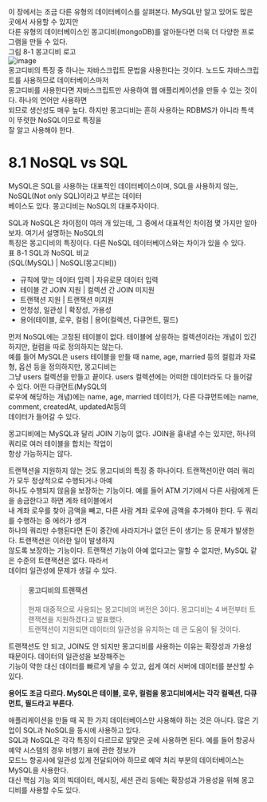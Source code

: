 이 장에서는 조금 다른 유형의 데이터베이스를 살펴본다. MySQL만 알고 있어도 많은 곳에서 사용할 수 있지만   
다른 유형의 데이터베이스인 몽고디비(mongoDB)를 알아둔다면 더욱 더 다양한 프로그램을 만들 수 있다.   
그림 8-1 몽고디비 로고    
![image](https://user-images.githubusercontent.com/33191974/152105995-437c0cbd-e259-4f34-aa55-52efb73cf5dc.png)  
몽고디비의 특징 중 하나는 자바스크립트 문법을 사용한다는 것이다. 노드도 자바스크립트를 사용하므로 데이터베이스마저  
몽고디비를 사용한다면 자바스크립트만 사용하여 웹 애플리케이션을 만들 수 있는 것이다. 하나의 언어만 사용하면   
되므로 생산성도 매우 높다. 하지만 몽고디비는 흔히 사용하는 RDBMS가 아니라 특색이 뚜렷한 NoSQL이므로 특징을   
잘 알고 사용해야 한다.   

# 8.1 NoSQL vs SQL
MySQL은 SQL을 사용하는 대표적인 데이터베이스이며, SQL을 사용하지 않는, NoSQL(Not only SQL)이라고 부르는 데이터  
베이스도 있다. 몽고디비는 NoSQL의 대표주자이다.  
  
SQL과 NoSQL은 차이점이 여러 개 있는데, 그 중에서 대표적인 차이점 몇 가지만 알아보자. 여기서 설명하는 NoSQL의  
특징은 몽고디비의 특징이다. 다른 NoSQL 데이터베이스와는 차이가 있을 수 있다.   
표 8-1 SQL과 NoSQL 비교  
(SQL(MySQL) | NoSQL(몽고디비))  
- 규칙에 맞는 데이터 입력 | 자유로문 데이터 입력 
- 테이블 간 JOIN 지원 | 컬렉션 간 JOIN 미지원  
- 트랜잭션 지원 | 트랜잭션 미지원
- 안정성, 일관성 | 확장성, 가용성 
- 용어(테이블, 로우, 컬럼 | 용어(컬렉션, 다큐먼트, 필드)

먼저 NoSQL에는 고정된 테이블이 없다. 테이블에 상응하는 컬렉션이라는 개념이 있긴 하지만, 컬럼을 따로 정의하지는 않는다.   
예를 들어 MySQL은 users 테이블을 만들 때 name, age, married 등의 컬럼과 자료형, 옵션 등을 정의하지만, 몽고디비는  
그냥 users 컬렉션을 만들고 끝이다. users 컬렉션에는 어떠한 데이터라도 다 들어갈 수 있다. 어떤 다큐먼트(MySQL의   
로우에 해당하는 개념)에는 name, age, married 데이터가, 다른 다큐먼트에는 name, comment, createdAt, updatedAt등의  
데이터가 들어갈 수 있다.  
  
몽고디비에는 MySQL과 달리 JOIN 기능이 없다. JOIN을 흉내낼 수는 있지만, 하나의 쿼리로 여러 테이블을 합치는 작업이  
항상 가능하지는 않다.  
  
트랜잭션을 지원하지 않는 것도 몽고디비의 특징 중 하나이다. 트랜잭션이란 여러 쿼리가 모두 정상적으로 수행되거나 아예  
하나도 수행되지 않음을 보장하는 기능이다. 예를 들어 ATM 기기에서 다른 사람에게 돈을 송금한다고 하면 계좌 테이블에서  
내 계좌 로우를 찾아 금액을 빼고, 다른 사람 계좌 로우에 금액을 추가해야 한다. 두 쿼리를 수행하는 중 에러가 생겨   
하나의 쿼리만 수행된다면 돈이 중간에 사라지거나 없던 돈이 생기는 등 문제가 발생한다. 트랜잭션은 이러한 일이 발생하지  
않도록 보장하는 기능이다. 트랜잭션 기능이 아예 없다고는 말할 수 없지만, MySQL 같은 수준의 트랜잭션은 없다. 따라서  
데이터 일관성에 문제가 생길 수 있다.   

> #### 몽고디비의 트랜잭션  
> 현재 대중적으로 사용되는 몽고디비의 버전은 3이다. 몽고디비는 4 버전부터 트랜잭션을 지원하겠다고 발표했다.   
> 트랜잭션이 지원되면 데이터의 일관성을 유지하는 데 큰 도움이 될 것이다.   

트랜잭션도 안 되고, JOIN도 안 되지만 몽고디비를 사용하는 이유는 확장성과 가용성 때문이다. 데이터의 일관성을 보장해주는  
기능이 약한 대신 데이터를 빠르게 넣을 수 있고, 쉽게 여러 서버에 데이터를 분산할 수 있다.  
  
**용어도 조금 다르다. MySQL은 테이블, 로우, 컬럼을 몽고디비에서는 각각 컬렉션, 다큐먼트, 필드라고 부른다.**     
  
애플리케이션을 만들 때 꼭 한 가지 데이터베이스만 사용해야 하는 것은 아니다. 많은 기업이 SQL과 NoSQL을 동시에 사용하고 있다.  
SQL과 NoSQL은 각각 특징이 다르므로 알맞은 곳에 사용하면 된다. 예를 들어 항공사 예약 시스템의 경우 비행기 표에 관한 정보가  
모드느 항공사에 일관성 있게 전달되어야 하므로 예약 처리 부분의 데이터베이스는 MySQL을 사용한다.  
대신 핵심 기능 외의 빅데이터, 메시징, 세션 관리 등에는 확장성과 가용성을 위해 몽고디비를 사용할 수도 있다.   





































